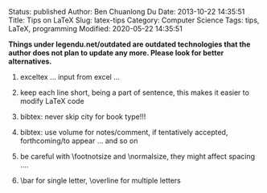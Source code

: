 Status: published
Author: Ben Chuanlong Du
Date: 2013-10-22 14:35:51
Title: Tips on LaTeX
Slug: latex-tips
Category: Computer Science
Tags: tips, LaTeX, programming
Modified: 2020-05-22 14:35:51

**Things under legendu.net/outdated are outdated technologies that the author does not plan to update any more. Please look for better alternatives.**
 
1. exceltex ... input from excel ...

2. keep each line short, being a part of sentence,
    this makes it easier to modify LaTeX code

3. bibtex: never skip city for book type!!!

4. bibtex: use volume for notes/comment, if tentatively accepted, forthcoming/to appear ... and so on

5. be careful with \footnotsize and \normalsize,
    they might affect spacing ....

6. \bar for single letter, \overline for multiple letters
